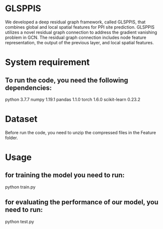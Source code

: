 # GLSPPIS
We developed a deep residual graph framework, called GLSPPIS, that combines global and local spatial features for PPI site prediction. GLSPPIS utilizes a novel residual graph connection to address the gradient vanishing problem in GCN. The residual graph connection includes node feature representation, the output of the previous layer, and local spatial features.

# System requirement
## To run the code, you need the following dependencies:
python 3.7.7
numpy 1.19.1
pandas 1.1.0
torch 1.6.0
scikit-learn 0.23.2

# Dataset
Before run the code, you need to unzip the compressed files in the Feature folder.

# Usage
## for training the model you need to run:
python train.py

## for evaluating the performance of our model, you need to run:
python test.py

